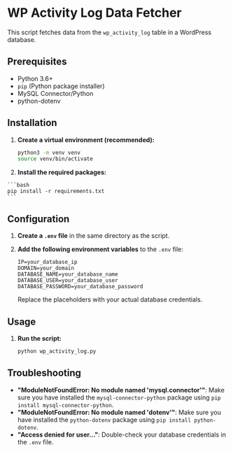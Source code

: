# WP Activity Log Data Fetcher

This script fetches data from the `wp_activity_log` table in a WordPress database.

## Prerequisites

-   Python 3.6+
-   `pip` (Python package installer)
-   MySQL Connector/Python
-   python-dotenv

## Installation

1.  **Create a virtual environment (recommended):**

    ```bash
    python3 -m venv venv
    source venv/bin/activate
    ```

22.  **Install the required packages:**

    ```bash
    pip install -r requirements.txt
    ```

## Configuration

1.  **Create a `.env` file** in the same directory as the script.

2.  **Add the following environment variables** to the `.env` file:

    ```
    IP=your_database_ip
    DOMAIN=your_domain
    DATABASE_NAME=your_database_name
    DATABASE_USER=your_database_user
    DATABASE_PASSWORD=your_database_password
    ```

    Replace the placeholders with your actual database credentials.

## Usage

1.  **Run the script:**

    ```bash
    python wp_activity_log.py
    ```

## Troubleshooting

-   **"ModuleNotFoundError: No module named 'mysql.connector'"**: Make sure you have installed the `mysql-connector-python` package using `pip install mysql-connector-python`.
-   **"ModuleNotFoundError: No module named 'dotenv'"**: Make sure you have installed the `python-dotenv` package using `pip install python-dotenv`.
-   **"Access denied for user..."**: Double-check your database credentials in the `.env` file.
